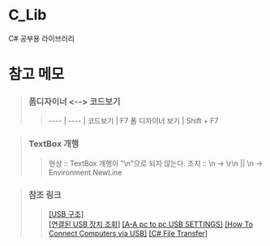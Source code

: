 # C_Lib
C# 공부용 라이브러리

# 참고 메모
> ### 폼디자이너 <--> 코드보기
>> ---- | ---- |
>> 코드보기 | F7
>> 폼 디자이너 보기 | Shift + F7
   
> ### TextBox 개행
>> 현상 :: TextBox 개행이 "\n"으로 되지 않는다.
>> 조치 :: \n -> \r\n || \n -> Environment.NewLine

> ### 참조 링크
>> [[USB 구조]](https://ndb796.tistory.com/393)   
>> [[연결된 USB 장치 조회]](https://stackoverflow.com/questions/3331043/get-list-of-connected-usb-devices)
>> [[A-A pc to pc USB SETTINGS]](https://www.youtube.com/watch?v=Xq3FR7YpNV4&list=PLX1IzRplz0TGm-m4YZoeTcpWVfB7CTMBY&index=2&ab_channel=eHowTech)
>> [[How To Connect Computers via USB]](https://ccm.net/faq/342-how-to-connect-computers-via-usb)
>> [[C# File Transfer]](https://www.c-sharpcorner.com/uploadfile/0a7dc8/file-transfer-program-using-C-Sharp-net-windows-application/)

